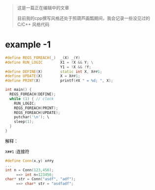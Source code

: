 > 这是一篇正在编辑中的文章
>
> 目前我的cpp撰写风格还处于照葫芦画瓢期间，我会记录一些没见过的C/C++  风格代码



#  example -1 

```c++
#define REGS_FOREACH(_)  _(X) _(Y)
#define RUN_LOGIC        X1 = !X && Y; \
                         Y1 = !X && !Y;
#define DEFINE(X)        static int X, X##1;
#define UPDATE(X)        X = X##1;
#define PRINT(X)         printf(#X " = %d; ", X);

int main() {
  REGS_FOREACH(DEFINE);
  while (1) { // clock
    RUN_LOGIC;
    REGS_FOREACH(PRINT);
    REGS_FOREACH(UPDATE);
    putchar('\n'); \
    sleep(1);
  }
}
```

解释：

`X##1` :连接符

```c++
#define Conn(x,y) x##y
...
int n = Conn(123,456);
     ==> int n=123456;
char* str = Conn("asdf", "adf");
     ==> char* str = "asdfadf";
```



